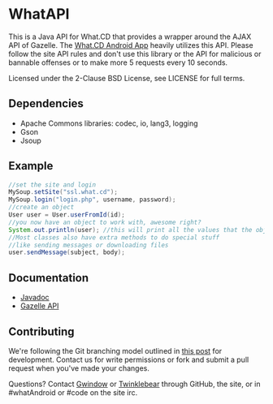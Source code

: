 WhatAPI
=======
This is a Java API for What.CD that provides a wrapper around the AJAX API of Gazelle. The [What.CD Android App](http://gwindow.github.com/WhatAndroid/) heavily utilizes this API. Please follow the site API rules and don't use this library or the API for malicious or bannable offenses or to make more 5 requests every 10 seconds.

Licensed under the 2-Clause BSD License, see LICENSE for full terms.

Dependencies
--------
- Apache Commons libraries: codec, io, lang3, logging
- Gson
- Jsoup

Example
-------
```Java
//set the site and login
MySoup.setSite("ssl.what.cd");
MySoup.login("login.php", username, password);
//create an object
User user = User.userFromId(id);
//you now have an object to work with, awesome right?
System.out.println(user); //this will print all the values that the object contains
//Most classes also have extra methods to do special stuff
//like sending messages or downloading files
user.sendMessage(subject, body);
```

Documentation
--
- [Javadoc](http://gwindow.github.com/WhatAPI/)
- [Gazelle API](https://github.com/WhatCD/Gazelle/wiki/JSON-API-Documentation)

Contributing
--
We're following the Git branching model outlined in [this post](http://nvie.com/posts/a-successful-git-branching-model/) for development. Contact us for write permissions or fork and submit a pull request when you've made your changes.

Questions? Contact [Gwindow](https://github.com/Gwindow/) or [Twinklebear](https://github.com/Twinklebear) through GitHub, the site, or in #whatAndroid or #code on the site irc.
